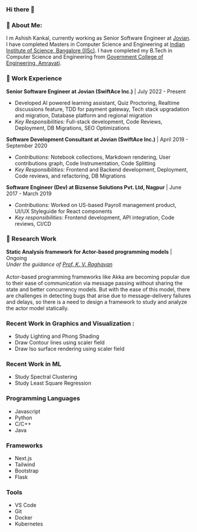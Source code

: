 ### Hi there 👋

### 🙂 About Me:
I m Ashish Kankal, currently working as Senior Software Engineer at [Jovian](https://www.jovian.com). I have completed Masters in Computer Science and Engineering at [Indian Institute of Science, Bangalore (IISc)](https://www.iisc.ac.in/). I have completed my B.Tech in Computer Science and Engineering from [Government College of Engineering, Amravati](https://gcoea.ac.in/).

### 💼 Work Experience

**Senior Software Engineer at Jovian (SwiftAce Inc.)** | July 2022 - Present <br/>
- Developed AI powered learning assistant, Quiz Proctoring, Realtime discussions feature, TDD for payment gateway, Tech stack upgradation and migration, Database platform and regional migration
- *Key Responsibilities:* Full-stack development, Code Reviews, Deployment, DB Migrations, SEO Optimizations

**Software Development Consultant at Jovian (SwiftAce Inc.)** | April 2019 - September 2020 <br/>
- *Contributions:* Notebook collections, Markdown rendering, User contributions graph, Code Instrumentation, Code Splitting <br/>
- *Key Responsibilities:* Frontend and Backend development, Deployment, Code reviews, and refactoring, DB Migrations

**Software Engineer (Dev) at Bizsense Solutions Pvt. Ltd, Nagpur** | June 2017 - March 2019 <br/>
- *Contributions:* Worked on US-based Payroll management product, UI/UX Styleguide for React components <br/>
- *Key responsibilities:* Frontend development, API integration, Code reviews, CI/CD

### 🔎 Research Work
**Static Analysis framework for Actor-based programming models** | Ongoing <br/>
*Under the guidance of [Prof. K. V. Raghavan](https://www.csa.iisc.ac.in/~raghavan/)* <br/><br/>
Actor-based programming frameworks like Akka are becoming popular due to their ease of communication via message passing without sharing the state and better concurrency models. But with the ease of this model, there are challenges in detecting bugs that arise due to message-delivery failures and delays, so there is a need to design a framework to study and analyze the actor model statically.

### Recent Work in Graphics and Visualization :
- Study Lighting and Phong Shading
- Draw Contour lines using scaler field
- Draw Iso surface rendering using scaler field

### Recent Work in ML
- Study Spectral Clustering
- Study Least Square Regression

### Programming Languages
- Javascript
- Python
- C/C++
- Java

### Frameworks
- Next.js
- Tailwind
- Bootstrap
- Flask

### Tools
- VS Code
- Git
- Docker
- Kubernetes
